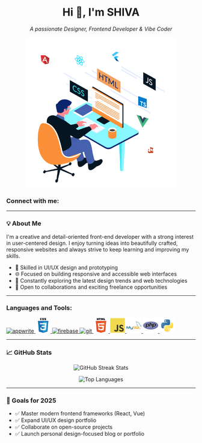 <h1 align="center">Hi 👋, I'm SHIVA </h1>
<p align="center"><em>A passionate Designer, Frontend Developer & Vibe Coder </em></p>

<p align="center">
  <img src="ss.gif.gif" width="400" alt="Coding GIF"/><h3 align="left">Connect with me:</h3>
<p align="left">



---

### 💡 About Me

I'm a creative and detail-oriented front-end developer with a strong interest in user-centered design. I enjoy turning ideas into beautifully crafted, responsive websites and always strive to keep learning and improving my skills.

- 🎨 Skilled in UI/UX design and prototyping  
- 🌐 Focused on building responsive and accessible web interfaces  
- 🚀 Constantly exploring the latest design trends and web technologies  
- 🤝 Open to collaborations and exciting freelance opportunities  

---

<h3 align="left">Languages and Tools:</h3>
<p align="left"> <a href="https://appwrite.io" target="_blank" rel="noreferrer"> <img src="https://www.vectorlogo.zone/logos/appwriteio/appwriteio-icon.svg" alt="appwrite" width="40" height="40"/> </a> <a href="https://www.w3schools.com/css/" target="_blank" rel="noreferrer"> <img src="https://raw.githubusercontent.com/devicons/devicon/master/icons/css3/css3-original-wordmark.svg" alt="css3" width="40" height="40"/> </a> <a href="https://firebase.google.com/" target="_blank" rel="noreferrer"> <img src="https://www.vectorlogo.zone/logos/firebase/firebase-icon.svg" alt="firebase" width="40" height="40"/> </a> <a href="https://git-scm.com/" target="_blank" rel="noreferrer"> <img src="https://www.vectorlogo.zone/logos/git-scm/git-scm-icon.svg" alt="git" width="40" height="40"/> </a> <a href="https://www.w3.org/html/" target="_blank" rel="noreferrer"> <img src="https://raw.githubusercontent.com/devicons/devicon/master/icons/html5/html5-original-wordmark.svg" alt="html5" width="40" height="40"/> </a> <a href="https://developer.mozilla.org/en-US/docs/Web/JavaScript" target="_blank" rel="noreferrer"> <img src="https://raw.githubusercontent.com/devicons/devicon/master/icons/javascript/javascript-original.svg" alt="javascript" width="40" height="40"/> </a> <a href="https://www.mysql.com/" target="_blank" rel="noreferrer"> <img src="https://raw.githubusercontent.com/devicons/devicon/master/icons/mysql/mysql-original-wordmark.svg" alt="mysql" width="40" height="40"/> </a> <a href="https://www.php.net" target="_blank" rel="noreferrer"> <img src="https://raw.githubusercontent.com/devicons/devicon/master/icons/php/php-original.svg" alt="php" width="40" height="40"/> </a> <a href="https://www.python.org" target="_blank" rel="noreferrer"> <img src="https://raw.githubusercontent.com/devicons/devicon/master/icons/python/python-original.svg" alt="python" width="40" height="40"/> </a> </p>
</p>

---

### 📈 GitHub Stats

<p align="center">
  <img src="https://github-readme-streak-stats.herokuapp.com/?user=heyyyshiva&theme=radical" alt="GitHub Streak Stats"/>
</p>

<p align="center">
  <img src="https://github-readme-stats.vercel.app/api/top-langs/?username=heyyyshiva&layout=compact&theme=radical" alt="Top Languages"/>
</p>

---

### 🎯 Goals for 2025

- ✅ Master modern frontend frameworks (React, Vue)  
- ✅ Expand UI/UX design portfolio  
- ✅ Collaborate on open-source projects  
- ✅ Launch personal design-focused blog or portfolio  
